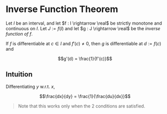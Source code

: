 # Inverse Function Theorem

Let $I$ be an interval, and let $f : I \rightarrow \real$ be strictly monotone and continuous on $I$.
Let $J := f(I)$ and let $g : J \rightarrow \real$ be the _inverse function of $f$_. 

If $f$ is differentiable at $c \in I$ and $f'(c) \neq 0$, then $g$ is differentiable at $d := f(c)$ and 

$$g'(d) = \frac{1}{f'(c)}$$

## Intuition

Differentiating $y$ w.r.t. $x$,

$$\frac{dx}{dy} = \frac{1}{\frac{du}{dx}}$$

> Note that this works only when the 2 conditions are satisfied.